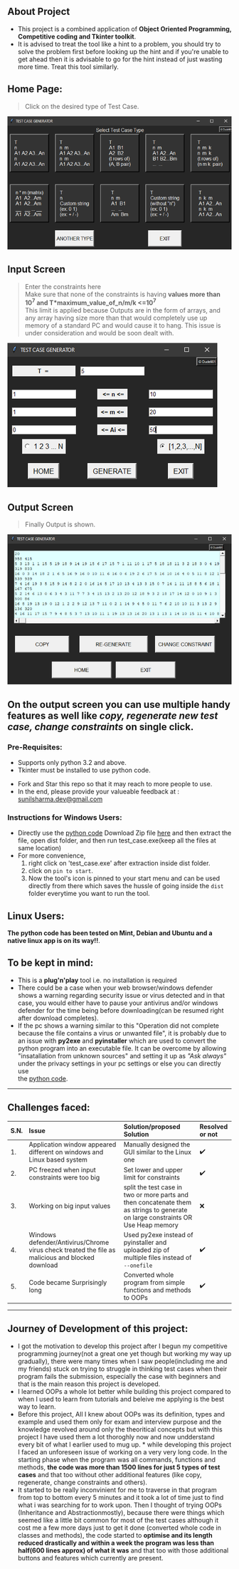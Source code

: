 
## About Project  
* This project is a combined application of **Object Oriented Programming, Competitive coding and Tkinter toolkit**.  
* It is advised to treat the tool like a hint to a problem, you should try to solve the problem first before looking up the hint and if you're unable to get ahead 
then it is advisable to go for the hint instead of just wasting more time. Treat this tool similarly.  
  
## Home Page: 
> Click on the desired type of Test Case.  
  
![Home Page](../public/readme/Home.png)
## Input Screen  
> Enter the constraints here  
Make sure that none of the constraints is having **values more than 10<sup>7</sup> and T*maximum_value_of_n/m/k <=10<sup>7</sup>**   
> This limit is applied because Outputs are in the form of arrays, and any array having size more than that would completely use up memory of
> a standard PC and would cause it to hang. This issue is under consideration and would be soon dealt with.  
  
![Input Screen](../public/readme/input_screen.png)  
## Output Screen  
> Finally Output is shown.  
  
![Output Screen](../public/readme/Output_screen.png)  
  
On the output screen you can use multiple handy features as well like **_copy, regenerate new test case, change constraints_**
on single click.  
------------------------------  
### Pre-Requisites:  
- Supports only python 3.2 and above.
- Tkinter must be installed to use python code. 
* Fork and Star this repo so that it may reach to more people to use.  
* In the end, please provide your valueable feedback at : sunilsharma.dev@gmail.com  

### Instructions for Windows Users:  
* Directly use the [python code](https://github.com/sunbyte16/test-case-generator/blob/master/final_release/test_case.py) Download Zip file [here](https://github.com/sunbyte16/test-case-generator/raw/master/test_case.zip) and then extract 
the file, open dist folder, and then run test_case.exe(keep all the files at same location)
* For more convenience,
  1. right click on 'test_case.exe' after extraction inside dist folder.
  2. click on `pin to start`.
  3. Now the tool's icon is pinned to your start menu and can be used directly from there which saves the hussle of going 
    inside the `dist` folder everytime you want to run the tool.

## Linux Users:
**The python code has been tested on Mint, Debian and Ubuntu and a native linux app is on its way!!**.  

## To be kept in mind:
* This is a **plug'n'play** tool i.e. no installation is required
* There could be a case when your web browser/windows defender shows a warning regarding security issue or virus
detected and in that case, you would either have to pause your antivirus and/or windows defender for the time being before downloading(can be resumed
right after download completes).
* If the pc shows a warning similar to this "Operation did not complete because the file contains a virus or unwanted file", it is 
probably due to an issue with **py2exe** and **pyinstaller** which are used to convert the python program into an executable file. It can be overcome by 
allowing "insatallation from unknown sources" and setting it up as _"Ask always"_ under the privacy settings in your pc settings or else you can directly use  
the [python code](https://github.com/sunbyte16/test-case-generator/blob/master/final_release/test_case.py).  

------------------------
## Challenges faced:  
| S.N. | Issue | Solution/proposed Solution |Resolved or not |
|:-----| :----- | :--------------- | :------------- |
| 1.   | Application window appeared different on windows and Linux based system  | Manually designed the GUI similar to the Linux one| :heavy_check_mark: |
| 2.   | PC freezed when input constraints were too big | Set lower and upper limit for constraints | :heavy_check_mark: |
| 3.   | Working on big input values | split the test case in two or more parts and then concatenate them as strings to generate on large constraints OR Use Heap memory| :x: |
| 4.   | Windows defender/Antivirus/Chrome virus check treated the file as malicious and blocked download | Used py2exe instead of pyinstaller and uploaded zip of multiple files instead of `--onefile` | :heavy_check_mark: |
| 5.   | Code became Surprisingly long| Converted whole program from simple functions and methods to OOPs | :heavy_check_mark: |

------------------------
## Journey of Development of this project:  
* I got the motivation to develop this project after I begun my competitive programming journey(not a great one yet though but working my way up gradually), 
there were many times when I saw people(including me and my friends) stuck on trying to struggle in thinking test cases when their program 
fails the submission, especially the case with beginners and that is the main reason this project is developed.
* I learned OOPs a whole lot better while building this project compared to when I used to learn from tutorials and beleive me applying is the best way to learn.
* Before this project, All I knew about OOPs was its definition, types and example and used them only for exam and interview purpose and the knowledge revolved around only the theoritical concepts but with this project I have used them a lot thoroghly now and now undderstand every bit of what I earlier used to mug up.   * while developing this project I faced an unforeseen issue of working on a very very long code. In the starting phase when the program was all
commands, functions and methods, **the code was more than 1500 lines for just 5 types of test cases** and that too without other additional features 
(like copy, regenerate, change constraints and others).
* It started to be really inconvinient for me to traverse in that program from top to bottom every 5 minutes and it took a lot of time just
to find what i was searching for to work upon. Then I thought of trying OOPs (Inheritance and Abstractionmostly), because there were things which 
seemed like a little bit common for most of the test cases although it cost me a few more days just to get it done (converted whole code in 
classes and methods), the code started to **optimise and its length reduced drastically and within a week the program was less than 
half(600 lines approx) of what it was** and that too with those additional buttons and features which currently are present.  
